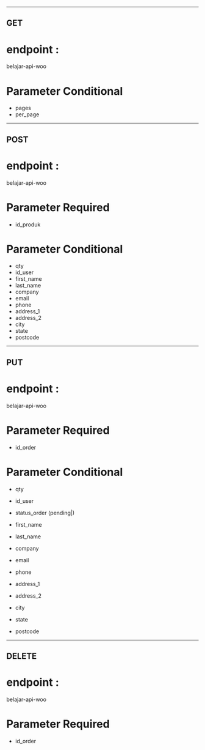 ----
GET
----
# endpoint :
belajar-api-woo

# Parameter Conditional
- pages
- per_page

----
POST
----
# endpoint :
belajar-api-woo

# Parameter Required
- id_produk

# Parameter Conditional
- qty
- id_user
- first_name
- last_name
- company
- email
- phone
- address_1
- address_2
- city
- state
- postcode

----
PUT
----
# endpoint :
belajar-api-woo

# Parameter Required
- id_order

# Parameter Conditional

- qty

- id_user

- status_order (pending|)

- first_name
- last_name
- company
- email
- phone
- address_1
- address_2
- city
- state
- postcode


----
DELETE
----
# endpoint :
belajar-api-woo

# Parameter Required
- id_order